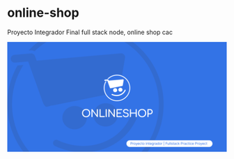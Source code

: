# online-shop
Proyecto Integrador Final full stack node, online shop cac

![](./public/images/web-images/Social%20Preview%20-%20github.png)